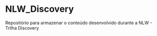 # NLW_Discovery
Repositório para armazenar o conteúdo desenvolvido durante a NLW - Trilha Discovery
